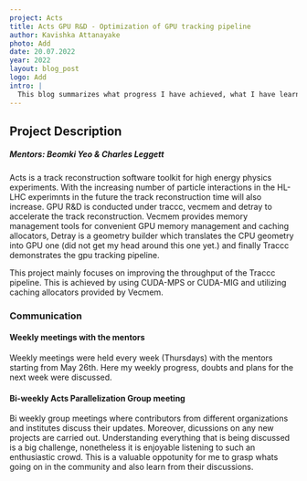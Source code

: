 ```yaml
---  
project: Acts
title: Acts GPU R&D - Optimization of GPU tracking pipeline
author: Kavishka Attanayake
photo: Add
date: 20.07.2022
year: 2022
layout: blog_post
logo: Add
intro: |
  This blog summarizes what progress I have achieved, what I have learnt and my experiences during the GSoC period
--- 
```


## Project Description
##### Mentors: Beomki Yeo & Charles Leggett

Acts is a track reconstruction software toolkit for high energy physics experiments. With the increasing number of particle interactions in the HL-LHC 
experimnts in the future the track reconstruction time will also increase. GPU R&D is conducted under traccc, vecmem and detray to accelerate the track 
reconstruction. Vecmem provides memory management tools for convenient GPU memory management and caching allocators, Detray is a geometry builder which 
translates the CPU geometry into GPU one (did not get my head around this one yet.) and finally Traccc demonstrates the gpu tracking pipeline.

This project mainly focuses on improving the throughput of the Traccc pipeline. This is achieved by using CUDA-MPS or CUDA-MIG and utilizing caching 
allocators provided by Vecmem.


### Communication 

#### Weekly meetings with the mentors

Weekly meetings were held every week (Thursdays) with the mentors starting from May 26th. Here my weekly progress, doubts and plans for the next week
were discussed.

#### Bi-weekly Acts Parallelization Group meeting

Bi weekly group meetings where contributors from different organizations and institutes discuss their updates. Moreover, dicussions on any new projects are
carried out. Understanding everything that is being discussed is a big challenge, nonetheless it is enjoyable listening to such an enthusiastic crowd.
This is a valuable oppotunity for me to grasp whats going on in the community and also learn from their discussions.

